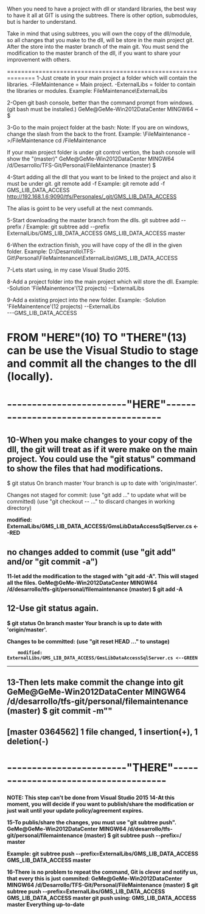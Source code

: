 When you need to have a project with dll or standard libraries, the best way to have it all at GIT is using the subtrees.
There is other option, submodules, but is harder to understand.

Take in mind that using subtrees, you will own the copy of the dll/module, so all changes that you make to the dll, 
will be store in the main project git. After the store into the master branch of the main git. You must send the modification
to the master branch of the dll, if you want to share your improvement with others.

==============================================================
1-Just create in your main project a folder which will contain the libraries.
-FileMaintenance = Main project.
-ExternalLibs = folder to contain the libraries or modules.
Example:
FileMaintenance\ExternalLibs

2-Open git bash console, better than the command prompt from windows. (git bash must be installed.)
GeMe@GeMe-Win2012DataCenter MINGW64 ~
$

3-Go to the main project folder at the bash: Note: If you are on windows, change the slash from the back to the front.
Example: <path>\FileMaintenance -><path>/FileMaintenance
cd <path>/FileMaintenance

If your main project folder is under git control vertion, the bash console will show the "(master)"
GeMe@GeMe-Win2012DataCenter MINGW64 /d/Desarrollo/TFS-Git/Personal/FileMaintenance (master)
$

4-Start adding all the dll that you want to be linked to the project and also it must be under git.
git remote add -f <alias> <url to git dll>
Example: git remote add -f GMS_LIB_DATA_ACCESS http://192.168.1.6:9090/tfs/Personales/_git/GMS_LIB_DATA_ACCESS

The alias is goint to be very usefull at the next commands.

5-Start downloading the master branch from the dlls.
git subtree add --prefix <folder>/<alias> <local branch> <remote branch>
Example: git subtree add --prefix ExternalLibs/GMS_LIB_DATA_ACCESS GMS_LIB_DATA_ACCESS master

6-When the extraction finish, you will have copy of the dll in the given folder.
Example: D:\Desarrollo\TFS-Git\Personal\FileMaintenance\ExternalLibs\GMS_LIB_DATA_ACCESS

7-Lets start using, in my case Visual Studio 2015.

8-Add a project folder into the main project which will store the dll.
Example:
-Solution 'FileMainentence'(12 projects)
--ExternalLibs	

9-Add a existing project into the new folder.
Example:
-Solution 'FileMainentence'(12 projects)
--ExternalLibs	
---GMS_LIB_DATA_ACCESS

# FROM "HERE"(10) TO "THERE"(13) can be use the Visual Studio to stage and commit all the changes to the dll (locally).
# ------------------------"HERE"-------------------------------------
10-When you make changes to your copy of the dll, the git will treat as if it were make on the main project.
You could use the "git status" command to show the files that had modifications.
-----------------------------------------------------------------------------------------------
$ git status
On branch master
Your branch is up to date with 'origin/master'.

Changes not staged for commit:
  (use "git add <file>..." to update what will be committed)
  (use "git checkout -- <file>..." to discard changes in working directory)

<b>        modified:   ExternalLibs/GMS_LIB_DATA_ACCESS/GmsLibDataAccessSqlServer.cs<b> <--RED

no changes added to commit (use "git add" and/or "git commit -a")
-----------------------------------------------------------------------------------------------

11-let add the modification to the staged with "git add -A". This will staged all the files.
GeMe@GeMe-Win2012DataCenter MINGW64 /d/desarrollo/tfs-git/personal/filemaintenance (master)
$ git add -A

12-Use git status again.
-----------------------------------------------------------------------------------------------
$ git status
On branch master
Your branch is up to date with 'origin/master'.

Changes to be committed:
  (use "git reset HEAD <file>..." to unstage)

        modified:   ExternalLibs/GMS_LIB_DATA_ACCESS/GmsLibDataAccessSqlServer.cs <--GREEN
-----------------------------------------------------------------------------------------------

13-Then lets make commit the change into git
GeMe@GeMe-Win2012DataCenter MINGW64 /d/desarrollo/tfs-git/personal/filemaintenance (master)
$ git commit -m"<Comment>"
----------------------------------------------
[master 0364562] <commen>
 1 file changed, 1 insertion(+), 1 deletion(-)
----------------------------------------------

# ------------------------"THERE"-------------------------------------
NOTE: This step can't be done from Visual Studio 2015
14-At this moment, you will decide if you want to publish/share the modification or just wait until your update policy/agreement expires.

15-To publis/share the changes, you must use "git subtree push".
GeMe@GeMe-Win2012DataCenter MINGW64 /d/desarrollo/tfs-git/personal/filemaintenance (master)
$ git subtree push --prefix=<folder>/<alias> <branch> master

Example: git subtree push --prefix=ExternalLibs/GMS_LIB_DATA_ACCESS GMS_LIB_DATA_ACCESS master

16-There is no problem to repeat the command, Git is clever and notify us, that every this is just commited:
GeMe@GeMe-Win2012DataCenter MINGW64 /d/Desarrollo/TFS-Git/Personal/FileMaintenance (master)
$ git subtree push --prefix=ExternalLibs/GMS_LIB_DATA_ACCESS GMS_LIB_DATA_ACCESS master
git push using:  GMS_LIB_DATA_ACCESS master
Everything up-to-date
